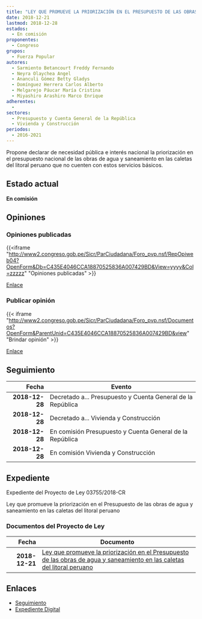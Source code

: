 ```yaml
---
title: "LEY QUE PROMUEVE LA PRIORIZACIÓN EN EL PRESUPUESTO DE LAS OBRAS DE AGUA Y SANEAMIENTO EN LAS CALETAS DEL LITORAL PERUANO."
date: 2018-12-21
lastmod: 2018-12-28
estados: 
  - En comisión
proponentes: 
  - Congreso
grupos: 
  - Fuerza Popular
autores: 
  - Sarmiento Betancourt Freddy Fernando
  - Neyra Olaychea Angel
  - Ananculi Gómez Betty Gladys
  - Domínguez Herrera Carlos Alberto
  - Melgarejo Páucar María Cristina
  - Miyashiro Arashiro Marco Enrique
adherentes: 
  - 
sectores: 
  - Presupuesto y Cuenta General de la República
  - Vivienda y Construcción
periodos: 
  - 2016-2021
---
```


Propone declarar de necesidad pública e interés nacional la priorización en el presupuesto nacional de las obras de agua y saneamiento en las caletas del litoral peruano que no cuenten con estos servicios básicos.


## Estado actual

**En comisión**

## Opiniones

### Opiniones publicadas

{{<iframe "http://www2.congreso.gob.pe/Sicr/ParCiudadana/Foro_pvp.nsf/RepOpiweb04?OpenForm&Db=C435E4046CCA18870525836A007429BD&View=yyyy&Col=zzzzz" "Opiniones publicadas" >}}

[Enlace](http://www2.congreso.gob.pe/Sicr/ParCiudadana/Foro_pvp.nsf/RepOpiweb04?OpenForm&Db=C435E4046CCA18870525836A007429BD&View=yyyy&Col=zzzzz)
### Publicar opinión

{{< iframe "http://www2.congreso.gob.pe/Sicr/ParCiudadana/Foro_pvp.nsf/Documentos?OpenForm&ParentUnid=C435E4046CCA18870525836A007429BD&view" "Brindar opinión" >}}

[Enlace](http://www2.congreso.gob.pe/Sicr/ParCiudadana/Foro_pvp.nsf/Documentos?OpenForm&ParentUnid=C435E4046CCA18870525836A007429BD&view)

## Seguimiento

| Fecha | Evento |
|------:|--------|
| **2018-12-28** | Decretado a... Presupuesto y Cuenta General de la República|
| **2018-12-28** | Decretado a... Vivienda y Construcción|
| **2018-12-28** | En comisión Presupuesto y Cuenta General de la República|
| **2018-12-28** | En comisión Vivienda y Construcción|


## Expediente

Expediente del Proyecto de Ley 03755/2018-CR

Ley que promueve la priorización en el Presupuesto de las obras de agua y saneamiento en las caletas del litoral peruano


### Documentos del Proyecto de Ley

| Fecha | Documento |
|------:|--------|
| **2018-12-21** | [Ley que promueve la priorización en el Presupuesto de las obras de agua y saneamiento en las caletas del litoral peruano](http://www.leyes.congreso.gob.pe/Documentos/2016_2021/Proyectos_de_Ley_y_de_Resoluciones_Legislativas/PL0375120181221.pdf) |

## Enlaces 

- [Seguimiento](http://www2.congreso.gob.pe/Sicr/TraDocEstProc/CLProLey2016.nsf/f7fff46988ca05b1052578e100829cc7/25a65d69bf2287410525836a0074a2eb?OpenDocument)
- [Expediente Digital](http://www2.congreso.gob.pe/Sicr/TraDocEstProc/CLProLey2016.nsf/f7fff46988ca05b1052578e100829cc7/25a65d69bf2287410525836a0074a2eb?OpenDocument&Click=05257FB7005EB655.eb71d0cf91d8294e05256cdf006b5706/$Body/0.1C6C)
